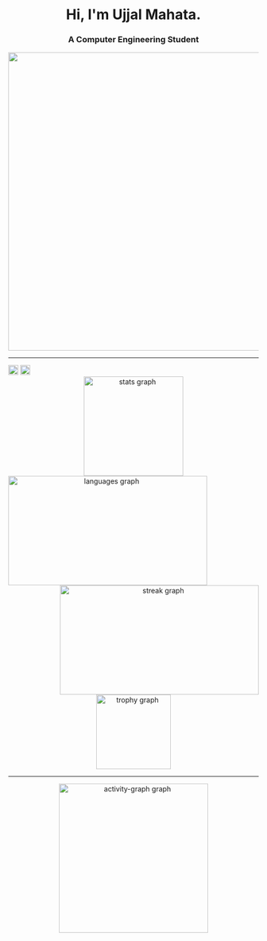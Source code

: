 <h1 align="center">Hi, I'm Ujjal Mahata.</h1>
<h3 align="center">A Computer Engineering Student </h3>

 <div  align="center">
  <img height="600" src="https://motionbgs.com/media/3584/zoro-one-piece.jpg"</div>
  
<hr bgcolor="red">

<div align="left">
<img src="https://visitor-badge.laobi.icu/badge?page_id=ujjalmahata02.ujjalmahata02&left_color=blue&right_color=black" height="20" /> <img alt="GitHub followers" src="https://img.shields.io/github/followers/ujjalmahata02" height="20"/>
</div>


<div align="center">
  <img src="https://github-readme-stats.vercel.app/api?username=ujjalmahata02&hide_title=false&hide_rank=false&show_icons=true&include_all_commits=true&count_private=true&disable_animations=false&theme=dracula&locale=en&hide_border=false&order=1" height="200" alt="stats graph">
</div>
 <DIV>
 <img align="left" src="https://github-readme-stats.vercel.app/api/top-langs?username=ujjalmahata02&locale=en&hide_title=false&layout=compact&card_width=320&langs_count=5&theme=dracula&hide_border=false&order=2" height="220" width="400" alt="languages graph"  /> <img align="Right" src="https://streak-stats.demolab.com?user=ujjalmahata02&locale=en&mode=daily&theme=dark&hide_border=false&border_radius=5&order=3" height="220" alt="streak graph" width="400"  />
</div>


<div align="center">
  <img src="https://github-profile-trophy.vercel.app?username=ujjalmahata02&theme=dracula&column=-1&row=1&margin-w=8&margin-h=8&no-bg=false&no-frame=false&order=4" height="150" alt="trophy graph"  />
  <hr bgcolor="blue" >
  <img src="https://github-readme-activity-graph.vercel.app/graph?username=ujjalmahata02&radius=16&theme=react&area=true&order=5" height="300" alt="activity-graph graph"  />
</div>
